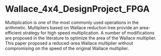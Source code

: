 # Wallace_4x4_DesignProject_FPGA
Multiplication is one of the most commonly used operations in the arithmetic. Multipliers based on Wallace reduction tree provide an area-efficient strategy for high speed multiplication. A number of modifications are proposed in the literature to optimize the area of the Wallace multiplier. This paper proposed a reduced-area Wallace multiplier without compromising on the speed of the original Wallace multiplier.
